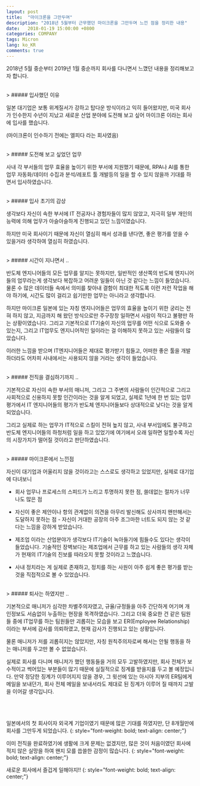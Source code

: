 ```yaml
---
layout: post
title:  "마이크론을 그만두며"
description: "2018년 5월부터 근무했던 마이크론을 그만두며 느낀 점을 정리한 내용"
date:   2018-01-19 15:00:00 +0800
categories: COMPANY
tags: Micron
lang: ko_KR
comments: true
---
```


2018년 5월 중순부터 2019년 1월 중순까지 회사를 다니면서 느꼈던 내용을 정리해보고자 합니다. 

<br>
> ##### 입사했던 이유

일본 대기업은 보통 위계질서가 강하고 탑다운 방식이라고 익히 들어왔지만, 미국 회사가 인수한지 수년이 지났고 새로운 산업 분야에 도전해 보고 싶어 마이크론 이라는 회사에 입사를 했습니다. 

(마이크론이 인수하기 전에는 엘피다 라는 회사였음)


<br>
> ##### 도전해 보고 싶었던 업무

사내 각 부서들의 업무 효율을 높이기 위한 부서에 지원했기 때문에, RPA나 AI를 통한 업무 자동화/데이터 수집과 분석/레포트 툴 개발등의 일을 할 수 있지 않을까 기대를 하면서 입사하였습니다. 


<br>
> ##### 입사 초기의 감상

생각보다 자신이 속한 부서에 IT 전공자나 경험자들이 많지 않았고, 지극히 일부 개인의 능력에 의해 업무가 아슬아슬하게 진행되고 있던 느낌이였습니다. 

하지만 미국 회사이기 때문에 자신이 열심히 해서 성과를 낸다면, 좋은 평가를 얻을 수 있을거라 생각하여 열심히 하였습니다. 


<br>
> ##### 시간이 지나면서 ..

반도체 엔지니어들의 모든 업무를 알지는 못하지만, 일반적인 생산쪽의 반도체 엔지니어들의 업무라는게 생각보다 복잡하고 어려운 일들이 아닌 것 같다는 느낌이 들었습니다. 물론 수 많은 데이터들 속에서 의미를 찾아내 결함이 최대한 적도록 이런 저런 작업을 해야 하기에, 시간도 많이 걸리고 쉽기만한 업무는 아니라고 생각합니다. 

하지만 마이크론 일본에 있는 자칭 엔지니어들은 업무의 효율을 높이기 위한 궁리는 전혀 하지 않고, 지금까지 해 왔던 방식으로만 주구장창 일하면서 사람이 적다고 불평만 하는 상황이였습니다. 그리고 기본적으로 IT기술이 자신의 업무를 어떤 식으로 도와줄 수 있는지, 그리고 IT업무도 엔지니어적인 일이라는 걸 이해하지 못하고 있는 사람들이 많았습니다. 

이러한 느낌을 받으며 IT엔지니어들은 제대로 평가받기 힘들고, 어떠한 좋은 툴을 개발하더라도 어차피 사내에서는 사용되지 않을 거라는 생각이 들었습니다.


<br>
> ##### 전직을 결심하기까지 ..

기본적으로 자신이 속한 부서의 매니저, 그리고 그 주변의 사람들이 인간적으로 그리고 사회적으로 신용하지 못할 인간이라는 것을 알게 되었고, 실제로 1년에 한 번 있는 업무평가에서 IT 엔지니어들의 평가가 반도체 엔지니어들보다 상대적으로 낮다는 것을 알게 되었습니다. 

그리고 실제로 하는 업무가 IT적으로 스킬이 전혀 높지 않고, 사내 부서임에도 불구하고 반도체 엔지니어들의 하청처럼 일을 하고 있었기에 여기에서 오래 일하면 일할수록 자신의 시장가치가 떨어질 것이라고 판단하였습니다. 


<br>
> ##### 마이크론에서 느낀점

자신이 대기업과 어울리지 않을 것이라고는 스스로도 생각하고 있었지만, 실제로 대기업에 다녀보니

* 회사 업무나 프로세스의 스피드가 느리고 투명하지 못한 점, 쓸데없는 절차가 너무나도 많은 점

* 자신이 좋은 제안이나 항의 관계없이 의견을 아무리 발신해도 상사까지 왠만해서는 도달하지 못하는 점 - 자신이 거대한 공장의 아주 조그마한 너트도 되지 않는 것 같다는 느낌을 강하게 받았습니다. 

* 제조업 이라는 산업분야가 생각보다 IT기술이 녹아들기에 힘들수도 있다는 생각이 들었습니다. 기술적인 장벽보다는 제조업에서 근무를 하고 있는 사람들의 생각 자체가 현재의 IT기술의 진보를 따라오지 못할 것이라고 느꼈습니다. 

* 사내 정치라는 게 실제로 존재하고, 정치를 하는 사원이 아주 쉽게 좋은 평가를 받는 것을 직접적으로 볼 수 있었습니다. 


<br>
> ##### 퇴사는 하였지만 ..

기본적으로 매니저가 심각한 차별주의자였고, 규율/규정들을 아주 간단하게 어기며 개인정보도 서슴없이 누출하는 현장을 목격하였습니다. 그리고 더욱 중요한 건 같은 팀원들 중에 IT업무를 하는 팀원들만 괴롭히는 모습을 보고 ER(Employee Relationship)이라는 부서에 감사를 의뢰하였고, 현재 감사가 진행되고 있는 상황입니다. 

물론 매니저가 저를 괴롭히지는 않았지만, 자칭 원칙주의자로써 해서는 안될 행동을 하는 매니저를 두고만 볼 수 없었습니다. 

실제로 회사를 다니며 매니저가 했던 행동들을 거의 모두 고발하였지만, 회사 전체가 보수적이고 썩어있는 부분들이 많기 때문에 실질적으로 징계를 받을지를 두고 볼 예정입니다. 만약 정당한 징계가 이루어지지 않을 경우, 그 윗선에 있는 아시아 지부의 ER팀에게 메일을 보내던가, 회사 전체 메일을 보내서라도 제대로 된 징계가 이루어 질 때까지 고발을 이어갈 생각입니다. 


<br><br><br>
일본에서의 첫 회사이자 외국계 기업이였기 때문에 많은 기대를 하였지만, 단 8개월만에 회사를 그만두게 되었습니다. 
{: style="font-weight: bold; text-align: center;"}

이미 전직을 완료하였기에 생활에 크게 문제는 없겠지만, 많은 것이 처음이였던 회사에 적지 않은 실망을 하여 왠지 모를 씁쓸한 감정이 많습니다. 
{: style="font-weight: bold; text-align: center;"}

새로운 회사에서 즐겁게 일해야지!!
{: style="font-weight: bold; text-align: center;"}

<br><br><br>
